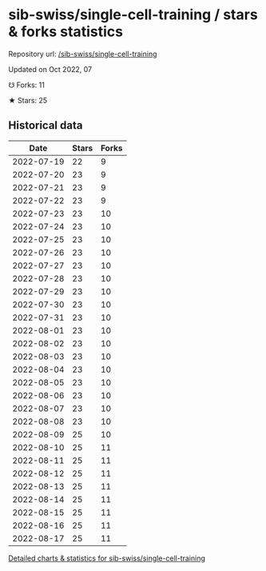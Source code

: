 # sib-swiss/single-cell-training / stars & forks statistics

Repository url: [/sib-swiss/single-cell-training](https://github.com/sib-swiss/single-cell-training)

Updated on Oct 2022, 07

☋ Forks: 11

★ Stars: 25

## Historical data
| Date | Stars | Forks |
|------|-------|-------|
| 2022-07-19 | 22 | 9 | 
| 2022-07-20 | 23 | 9 | 
| 2022-07-21 | 23 | 9 | 
| 2022-07-22 | 23 | 9 | 
| 2022-07-23 | 23 | 10 | 
| 2022-07-24 | 23 | 10 | 
| 2022-07-25 | 23 | 10 | 
| 2022-07-26 | 23 | 10 | 
| 2022-07-27 | 23 | 10 | 
| 2022-07-28 | 23 | 10 | 
| 2022-07-29 | 23 | 10 | 
| 2022-07-30 | 23 | 10 | 
| 2022-07-31 | 23 | 10 | 
| 2022-08-01 | 23 | 10 | 
| 2022-08-02 | 23 | 10 | 
| 2022-08-03 | 23 | 10 | 
| 2022-08-04 | 23 | 10 | 
| 2022-08-05 | 23 | 10 | 
| 2022-08-06 | 23 | 10 | 
| 2022-08-07 | 23 | 10 | 
| 2022-08-08 | 23 | 10 | 
| 2022-08-09 | 25 | 10 | 
| 2022-08-10 | 25 | 11 | 
| 2022-08-11 | 25 | 11 | 
| 2022-08-12 | 25 | 11 | 
| 2022-08-13 | 25 | 11 | 
| 2022-08-14 | 25 | 11 | 
| 2022-08-15 | 25 | 11 | 
| 2022-08-16 | 25 | 11 | 
| 2022-08-17 | 25 | 11 | 


[Detailed charts & statistics for sib-swiss/single-cell-training](https://reviewgithub.com/rep/sib-swiss/single-cell-training)

